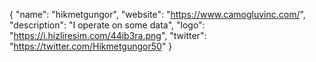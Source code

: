 {
  "name": "hikmetgungor",
  "website": "https://www.camogluvinc.com/",
  "description": "I operate on some data",
  "logo": "https://i.hizliresim.com/44ib3ra.png",
  "twitter": "https://twitter.com/Hikmetgungor50"
}
